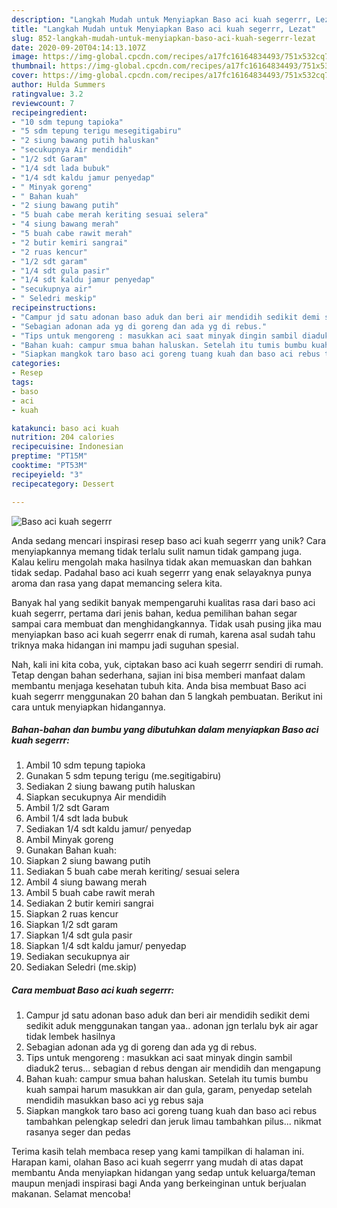 ```yaml
---
description: "Langkah Mudah untuk Menyiapkan Baso aci kuah segerrr, Lezat"
title: "Langkah Mudah untuk Menyiapkan Baso aci kuah segerrr, Lezat"
slug: 852-langkah-mudah-untuk-menyiapkan-baso-aci-kuah-segerrr-lezat
date: 2020-09-20T04:14:13.107Z
image: https://img-global.cpcdn.com/recipes/a17fc16164834493/751x532cq70/baso-aci-kuah-segerrr-foto-resep-utama.jpg
thumbnail: https://img-global.cpcdn.com/recipes/a17fc16164834493/751x532cq70/baso-aci-kuah-segerrr-foto-resep-utama.jpg
cover: https://img-global.cpcdn.com/recipes/a17fc16164834493/751x532cq70/baso-aci-kuah-segerrr-foto-resep-utama.jpg
author: Hulda Summers
ratingvalue: 3.2
reviewcount: 7
recipeingredient:
- "10 sdm tepung tapioka"
- "5 sdm tepung terigu mesegitigabiru"
- "2 siung bawang putih haluskan"
- "secukupnya Air mendidih"
- "1/2 sdt Garam"
- "1/4 sdt lada bubuk"
- "1/4 sdt kaldu jamur penyedap"
- " Minyak goreng"
- " Bahan kuah"
- "2 siung bawang putih"
- "5 buah cabe merah keriting sesuai selera"
- "4 siung bawang merah"
- "5 buah cabe rawit merah"
- "2 butir kemiri sangrai"
- "2 ruas kencur"
- "1/2 sdt garam"
- "1/4 sdt gula pasir"
- "1/4 sdt kaldu jamur penyedap"
- "secukupnya air"
- " Seledri meskip"
recipeinstructions:
- "Campur jd satu adonan baso aduk dan beri air mendidih sedikit demi sedikit aduk menggunakan tangan yaa.. adonan jgn terlalu byk air agar tidak lembek hasilnya"
- "Sebagian adonan ada yg di goreng dan ada yg di rebus."
- "Tips untuk mengoreng : masukkan aci saat minyak dingin sambil diaduk2 terus... sebagian d rebus dengan air mendidih dan mengapung"
- "Bahan kuah: campur smua bahan haluskan. Setelah itu tumis bumbu kuah sampai harum masukkan air dan gula, garam, penyedap setelah mendidih masukkan baso aci yg rebus saja"
- "Siapkan mangkok taro baso aci goreng tuang kuah dan baso aci rebus tambahkan pelengkap seledri dan jeruk limau tambahkan pilus... nikmat rasanya seger dan pedas"
categories:
- Resep
tags:
- baso
- aci
- kuah

katakunci: baso aci kuah 
nutrition: 204 calories
recipecuisine: Indonesian
preptime: "PT15M"
cooktime: "PT53M"
recipeyield: "3"
recipecategory: Dessert

---
```



![Baso aci kuah segerrr](https://img-global.cpcdn.com/recipes/a17fc16164834493/751x532cq70/baso-aci-kuah-segerrr-foto-resep-utama.jpg)

Anda sedang mencari inspirasi resep baso aci kuah segerrr yang unik? Cara menyiapkannya memang tidak terlalu sulit namun tidak gampang juga. Kalau keliru mengolah maka hasilnya tidak akan memuaskan dan bahkan tidak sedap. Padahal baso aci kuah segerrr yang enak selayaknya punya aroma dan rasa yang dapat memancing selera kita.



Banyak hal yang sedikit banyak mempengaruhi kualitas rasa dari baso aci kuah segerrr, pertama dari jenis bahan, kedua pemilihan bahan segar sampai cara membuat dan menghidangkannya. Tidak usah pusing jika mau menyiapkan baso aci kuah segerrr enak di rumah, karena asal sudah tahu triknya maka hidangan ini mampu jadi suguhan spesial.


Nah, kali ini kita coba, yuk, ciptakan baso aci kuah segerrr sendiri di rumah. Tetap dengan bahan sederhana, sajian ini bisa memberi manfaat dalam membantu menjaga kesehatan tubuh kita. Anda bisa membuat Baso aci kuah segerrr menggunakan 20 bahan dan 5 langkah pembuatan. Berikut ini cara untuk menyiapkan hidangannya.

<!--inarticleads1-->

##### Bahan-bahan dan bumbu yang dibutuhkan dalam menyiapkan Baso aci kuah segerrr:

1. Ambil 10 sdm tepung tapioka
1. Gunakan 5 sdm tepung terigu (me.segitigabiru)
1. Sediakan 2 siung bawang putih haluskan
1. Siapkan secukupnya Air mendidih
1. Ambil 1/2 sdt Garam
1. Ambil 1/4 sdt lada bubuk
1. Sediakan 1/4 sdt kaldu jamur/ penyedap
1. Ambil  Minyak goreng
1. Gunakan  Bahan kuah:
1. Siapkan 2 siung bawang putih
1. Sediakan 5 buah cabe merah keriting/ sesuai selera
1. Ambil 4 siung bawang merah
1. Ambil 5 buah cabe rawit merah
1. Sediakan 2 butir kemiri sangrai
1. Siapkan 2 ruas kencur
1. Siapkan 1/2 sdt garam
1. Siapkan 1/4 sdt gula pasir
1. Siapkan 1/4 sdt kaldu jamur/ penyedap
1. Sediakan secukupnya air
1. Sediakan  Seledri (me.skip)




<!--inarticleads2-->

##### Cara membuat Baso aci kuah segerrr:

1. Campur jd satu adonan baso aduk dan beri air mendidih sedikit demi sedikit aduk menggunakan tangan yaa.. adonan jgn terlalu byk air agar tidak lembek hasilnya
1. Sebagian adonan ada yg di goreng dan ada yg di rebus.
1. Tips untuk mengoreng : masukkan aci saat minyak dingin sambil diaduk2 terus... sebagian d rebus dengan air mendidih dan mengapung
1. Bahan kuah: campur smua bahan haluskan. Setelah itu tumis bumbu kuah sampai harum masukkan air dan gula, garam, penyedap setelah mendidih masukkan baso aci yg rebus saja
1. Siapkan mangkok taro baso aci goreng tuang kuah dan baso aci rebus tambahkan pelengkap seledri dan jeruk limau tambahkan pilus... nikmat rasanya seger dan pedas




Terima kasih telah membaca resep yang kami tampilkan di halaman ini. Harapan kami, olahan Baso aci kuah segerrr yang mudah di atas dapat membantu Anda menyiapkan hidangan yang sedap untuk keluarga/teman maupun menjadi inspirasi bagi Anda yang berkeinginan untuk berjualan makanan. Selamat mencoba!
